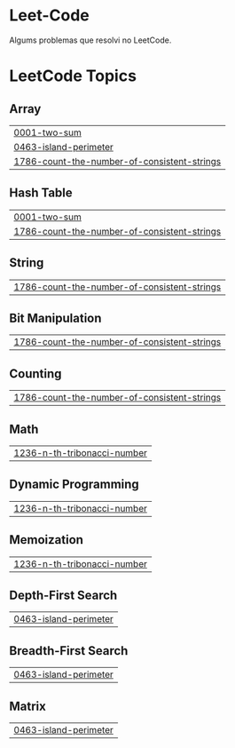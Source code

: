 # Leet-Code
Algums problemas que resolvi no LeetCode.

<!---LeetCode Topics Start-->
# LeetCode Topics
## Array
|  |
| ------- |
| [0001-two-sum](https://github.com/kaeliton09/Leet-Code/tree/master/0001-two-sum) |
| [0463-island-perimeter](https://github.com/kaeliton09/Leet-Code/tree/master/0463-island-perimeter) |
| [1786-count-the-number-of-consistent-strings](https://github.com/kaeliton09/Leet-Code/tree/master/1786-count-the-number-of-consistent-strings) |
## Hash Table
|  |
| ------- |
| [0001-two-sum](https://github.com/kaeliton09/Leet-Code/tree/master/0001-two-sum) |
| [1786-count-the-number-of-consistent-strings](https://github.com/kaeliton09/Leet-Code/tree/master/1786-count-the-number-of-consistent-strings) |
## String
|  |
| ------- |
| [1786-count-the-number-of-consistent-strings](https://github.com/kaeliton09/Leet-Code/tree/master/1786-count-the-number-of-consistent-strings) |
## Bit Manipulation
|  |
| ------- |
| [1786-count-the-number-of-consistent-strings](https://github.com/kaeliton09/Leet-Code/tree/master/1786-count-the-number-of-consistent-strings) |
## Counting
|  |
| ------- |
| [1786-count-the-number-of-consistent-strings](https://github.com/kaeliton09/Leet-Code/tree/master/1786-count-the-number-of-consistent-strings) |
## Math
|  |
| ------- |
| [1236-n-th-tribonacci-number](https://github.com/kaeliton09/Leet-Code/tree/master/1236-n-th-tribonacci-number) |
## Dynamic Programming
|  |
| ------- |
| [1236-n-th-tribonacci-number](https://github.com/kaeliton09/Leet-Code/tree/master/1236-n-th-tribonacci-number) |
## Memoization
|  |
| ------- |
| [1236-n-th-tribonacci-number](https://github.com/kaeliton09/Leet-Code/tree/master/1236-n-th-tribonacci-number) |
## Depth-First Search
|  |
| ------- |
| [0463-island-perimeter](https://github.com/kaeliton09/Leet-Code/tree/master/0463-island-perimeter) |
## Breadth-First Search
|  |
| ------- |
| [0463-island-perimeter](https://github.com/kaeliton09/Leet-Code/tree/master/0463-island-perimeter) |
## Matrix
|  |
| ------- |
| [0463-island-perimeter](https://github.com/kaeliton09/Leet-Code/tree/master/0463-island-perimeter) |
<!---LeetCode Topics End-->